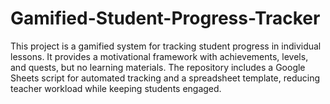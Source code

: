 # Gamified-Student-Progress-Tracker
This project is a gamified system for tracking student progress in individual lessons. It provides a motivational framework with achievements, levels, and quests, but no learning materials. The repository includes a Google Sheets script for automated tracking and a spreadsheet template, reducing teacher workload while keeping students engaged.
